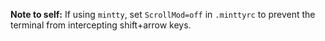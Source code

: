 **Note to self:** If using `mintty`, set `ScrollMod=off` in `.minttyrc`
to prevent the terminal from intercepting shift+arrow keys.
